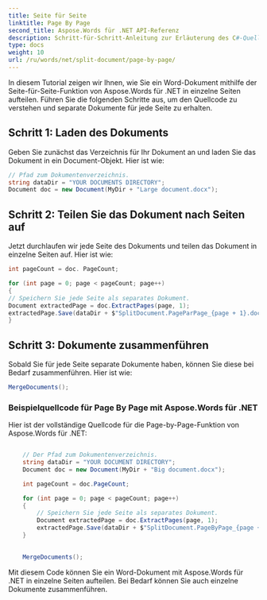 ```yaml
---
title: Seite für Seite
linktitle: Page By Page
second_title: Aspose.Words für .NET API-Referenz
description: Schritt-für-Schritt-Anleitung zur Erläuterung des C#-Quellcodes der Aspose.Words Page by Page-Funktion für .NET
type: docs
weight: 10
url: /ru/words/net/split-document/page-by-page/
---
```


In diesem Tutorial zeigen wir Ihnen, wie Sie ein Word-Dokument mithilfe der Seite-für-Seite-Funktion von Aspose.Words für .NET in einzelne Seiten aufteilen. Führen Sie die folgenden Schritte aus, um den Quellcode zu verstehen und separate Dokumente für jede Seite zu erhalten.

## Schritt 1: Laden des Dokuments

Geben Sie zunächst das Verzeichnis für Ihr Dokument an und laden Sie das Dokument in ein Document-Objekt. Hier ist wie:

```csharp
// Pfad zum Dokumentenverzeichnis.
string dataDir = "YOUR DOCUMENTS DIRECTORY";
Document doc = new Document(MyDir + "Large document.docx");
```

## Schritt 2: Teilen Sie das Dokument nach Seiten auf

Jetzt durchlaufen wir jede Seite des Dokuments und teilen das Dokument in einzelne Seiten auf. Hier ist wie:

```csharp
int pageCount = doc. PageCount;

for (int page = 0; page < pageCount; page++)
{
// Speichern Sie jede Seite als separates Dokument.
Document extractedPage = doc.ExtractPages(page, 1);
extractedPage.Save(dataDir + $"SplitDocument.PageParPage_{page + 1}.docx");
}
```

## Schritt 3: Dokumente zusammenführen

Sobald Sie für jede Seite separate Dokumente haben, können Sie diese bei Bedarf zusammenführen. Hier ist wie:

```csharp
MergeDocuments();
```

### Beispielquellcode für Page By Page mit Aspose.Words für .NET

Hier ist der vollständige Quellcode für die Page-by-Page-Funktion von Aspose.Words für .NET:

```csharp

	// Der Pfad zum Dokumentenverzeichnis.
	string dataDir = "YOUR DOCUMENT DIRECTORY";
	Document doc = new Document(MyDir + "Big document.docx");

	int pageCount = doc.PageCount;

	for (int page = 0; page < pageCount; page++)
	{
		// Speichern Sie jede Seite als separates Dokument.
		Document extractedPage = doc.ExtractPages(page, 1);
		extractedPage.Save(dataDir + $"SplitDocument.PageByPage_{page + 1}.docx");
	}
	

	MergeDocuments();

```

Mit diesem Code können Sie ein Word-Dokument mit Aspose.Words für .NET in einzelne Seiten aufteilen. Bei Bedarf können Sie auch einzelne Dokumente zusammenführen.


